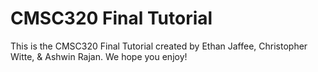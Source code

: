 # CMSC320 Final Tutorial
This is the CMSC320 Final Tutorial created by Ethan Jaffee, Christopher Witte, & Ashwin Rajan. We hope you enjoy!
